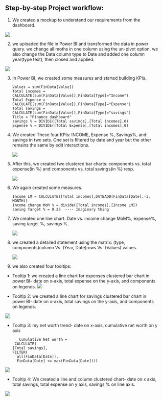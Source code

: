 ## Step-by-step Project workflow:

1. We created a mockup to understand our requirements from the dashboard.
   
<img src="https://github.com/prashantsingh8962/Personal_Finance_Analysis/blob/main/Resources/Mockup.png" class="center">

2. we uploaded the file in Power BI and transformed the data in power query. we change all moths in one column using the un-pivot option. we also change the Data column type to Date and added one column year(type text), then closed and applied.


<img src="https://github.com/prashantsingh8962/Personal_Finance_Analysis/blob/main/Resources/Power_query.png" class="center">

3. In Power BI, we created some measures and started building KPIs. 

       Values = sum(FinData[Value])
       Total incomes = CALCULATE(sum(FinData[Value]),FinData[Type]="Income")
       Total Expense = CALCULATE(sum(FinData[Value]),FinData[Type]="Expense")
       Total savings = CALCULATE(sum(FinData[Value]),FinData[Type]="savings")
       Title = "Finance dashboard"
       savings % = DIVIDE([Total savings],[Total incomes],0)
       Expense % = DIVIDE([Total Expense],[Total incomes],0)

4. We created These four KPIs: INCOME, Expense %, Savings%, and savings in two sets. One set is filtered by date and year but the other remains the same by edit interactions.

   <img src="https://github.com/prashantsingh8962/Personal_Finance_Analysis/blob/main/Resources/KPIs.png" class="center">


5. After this, we created two clustered bar charts: components vs. total expense(in %) and components vs. total savings(in %) resp.

   <img src="https://github.com/prashantsingh8962/Personal_Finance_Analysis/blob/main/Resources/Clustered%20bar%20chart.png" class="center">


6. We again created some measures.

       Income LM = CALCULATE([Total incomes],DATEADD(FinData[Date],-1, MONTH))
       Income change MoM % = divide([Total incomes],[Income LM])
       saving Target % = 0.25  ---- Imaginary thing

       
7. We created one line chart: Date vs. income change MoM%, expense%, saving target %, savings %.

    <img src="https://github.com/prashantsingh8962/Personal_Finance_Analysis/blob/main/Resources/line%20chart.png" class="center">


8. we created a detailed statement using the matrix: (type, components)column Vs. (Year, Date)rows Vs. (Values) values.

    <img src="https://github.com/prashantsingh8962/Personal_Finance_Analysis/blob/main/Resources/detailed%20statement.png" class="center">

   
9. we also created four tooltips:
    
- Tooltip 1: we created a line chart for expenses clustered bar chart in power BI- date on x-axis, total expense on the y-axis, and components on legends.
   <img src="https://github.com/prashantsingh8962/Personal_Finance_Analysis/blob/main/Resources/Expenses%20chart.png" class="center">

- Tooltip 2: we created a line chart for savings clustered bar chart in power BI- date on x-axis, total savings on the y-axis, and components on legends.
<img src="https://github.com/prashantsingh8962/Personal_Finance_Analysis/blob/main/Resources/savings%20chart.png" class="center">

- Tooltip 3: my net worth trend- date on x-axis, cumulative net worth on y axis

         Cumulative Net worth = 
       CALCULATE(
      [Total savings],
      FILTER(
        all(FinData[Date]),
        FinData[Date] <= max(FinData[Date])))
  
<img src="https://github.com/prashantsingh8962/Personal_Finance_Analysis/blob/main/Resources/My%20net%20worth%20trend.png" class="center">

- Tooltip 4: We created a line and column clustered chart- date on x axis, total savings, total expense on y axis, savings % on line axis.
<img src="https://github.com/prashantsingh8962/Personal_Finance_Analysis/blob/main/Resources/savings%20%25%20with%20total%20expense%2C%20total%20income.png" class="center">

